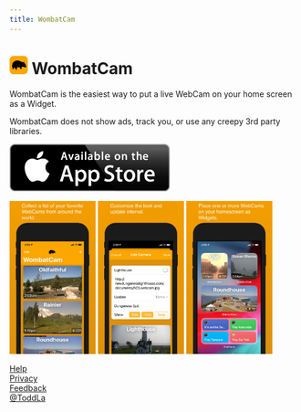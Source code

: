 ```yaml
---
title: WombatCam
---
```

# <img src="WombatCamIcon256.png" height="32px"> WombatCam

WombatCam is the easiest way to put a live WebCam on your home screen as a Widget.

WombatCam does not show ads, track you, or use any creepy 3rd party libraries.

[![AppStore](AppStore.png)](https://apps.apple.com/us/app/wombatcam/id1531524646)

<img src="screenshot_1.png" width="30%">  <img src="screenshot_2.png" width="30%">  <img src="screenshot_3.png" width="30%">

[Help](Help)  
[Privacy](Privacy)  
[Feedback](mailto:ToddLa+WombatCam@HotMail.com)  
[@ToddLa](https://twitter.com/ToddLa)  

